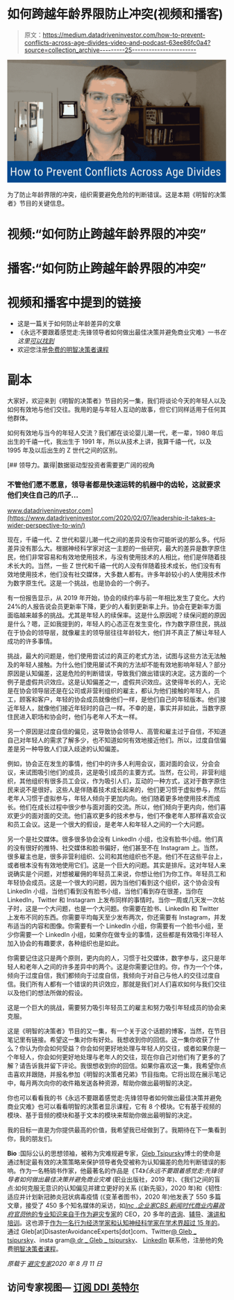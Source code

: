 # 如何跨越年龄界限防止冲突(视频和播客)

> 原文：<https://medium.datadriveninvestor.com/how-to-prevent-conflicts-across-age-divides-video-and-podcast-63ee86fc0a4?source=collection_archive---------25----------------------->

![](img/7cb8d8d529d1d48e15586e29ec2e378e.png)

为了防止年龄界限的冲突，组织需要避免危险的判断错误。这是本期《明智的决策者》节目的关键信息。

# 视频:“如何防止跨越年龄界限的冲突”

# 播客:“如何防止跨越年龄界限的冲突”

# 视频和播客中提到的链接

*   这是一篇关于如何防止年龄差异的文章
*   《永远不要跟着感觉走:先锋领导者如何做出最佳决策并避免商业灾难》一书*在这里[可以找到](https://disasteravoidanceexperts.com/nevergut)*
*   欢迎您注册[免费的明智决策者课程](https://disasteravoidanceexperts.com/subscribe/)

# 副本

大家好，欢迎来到《明智的决策者》节目的另一集，我们将谈论今天的年轻人以及如何有效地与他们交往。我用的是与年轻人互动的故事，但它们同样适用于任何其他群体。

如何有效地与当今的年轻人交流？我们都在谈论婴儿潮一代，老一辈，1980 年后出生的千禧一代，我出生于 1991 年，所以从技术上讲，我算千禧一代，以及 1995 年及以后出生的 Z 世代之间的区别。

[](https://www.datadriveninvestor.com/2020/02/07/leadership-it-takes-a-wider-perspective-to-win/) [## 领导力。赢得|数据驱动型投资者需要更广阔的视角

### 不管他们愿不愿意，领导者都是快速运转的机器中的齿轮，这就要求他们夹住自己的爪子…

www.datadriveninvestor.com](https://www.datadriveninvestor.com/2020/02/07/leadership-it-takes-a-wider-perspective-to-win/) 

现在，千禧一代、Z 世代和婴儿潮一代之间的差异没有你可能听说的那么多。代际差异没有那么大。根据神经科学家对这一主题的一些研究，最大的差异是数字原住民，他们非常容易和有效地使用技术，与没有使用技术的人相比，他们是伴随着技术长大的。当然，一些 Z 世代和千禧一代的人没有伴随着技术成长，他们没有有效地使用技术，他们没有社交媒体，大多数人都有。许多年龄较小的人使用技术作为数字原生代。这是一个挑战，也是协会的一个例子。

有一份报告显示，从 2019 年开始，协会的续约率与前一年相比发生了变化。大约 24%的人报告说会员更新率下降，更少的人看到更新率上升。协会在更新率方面面临越来越多的挑战。尤其是年轻人的续保率。这是什么原因呢？续保问题的原因是什么？嗯，正如我提到的，年轻人的心态正在发生变化，作为数字原住民，挑战在于协会的领导层，就像雇主的领导层往往年龄较大，他们并不真正了解让年轻人成功的许多事情。

挑战，最大的问题是，他们使用尝试过的真正的老式方法，试图与这些方法无法触及的年轻人接触。为什么他们使用屡试不爽的方法却不能有效地影响年轻人？部分原因是认知偏差，这是危险的判断错误，导致我们做出错误的决定。这方面的一个例子是虚假共识效应。这是认知偏差之一，虚假共识效应。这使得年长的人，无论是在协会领导层还是在公司或非营利组织的雇主，都认为他们接触的年轻人，员工，顾客和客户，年轻的协会成员就像他们一样，是他们自己的年轻版本。他们接近年轻人，就像他们接近年轻时的自己一样。不幸的是，事实并非如此，当数字原住民进入职场和协会时，他们与老年人不太一样。

另一个原因是过度自信的偏见，这导致协会领导人、高管和雇主过于自信，不知道自己对年轻人的需求了解多少，也不知道如何有效地接近他们。所以，过度自信偏差是另一种导致人们误入歧途的认知偏差。

例如，协会正在发生的事情，他们中的许多人利用会议，面对面的会议，分会会议，来试图吸引他们的成员，这是吸引成员的主要方式。当然，在公司，非营利组织，其他组织有很多员工会议，作为吸引人们，互动的一种方式，这对于数字原住民来说不是很好。这些人是伴随着技术成长起来的，他们更习惯于虚拟参与，然后老年人习惯于虚拟参与，年轻人倾向于更加内向。他们随着更多地使用技术而成长。他们在成长过程中很少参与面对面的交流。所以，他们倾向于更内向，他们喜欢更少的面对面的交流。他们喜欢更多的技术参与，他们不像老年人那样喜欢会议和员工会议。这是一个很大的假设，是老年人和年轻人之间的一个大问题。

另一个是社交媒体。很多很多协会没有 LinkedIn 小组，也没有脸书小组。他们真的没有很好的推特、社交媒体和脸书偏好，他们甚至不在 Instagram 上。当然，很多雇主也是，很多非营利组织、公司和其他组织也不是。他们不在这些平台上，或者根本没有有效地使用它们。这是一个巨大的问题。其实是排斥。这对年轻人来说确实是个问题，对想被雇佣的年轻员工来说，你想让他们为你工作。年轻员工和年轻协会成员。这是一个很大的问题，因为当他们看到这个组织，这个协会没有 LinkedIn 小组，当他们看到没有脸书小组，当他们看到存在很差，当你在 LinkedIn，Twitter 和 Instagram 上发布同样的事情时。当你一周或几天发一次帖子时，这是一个大问题，也是一个大问题。你需要在脸书、LinkedIn 和 Twitter 上发布不同的东西。你需要平均每天至少发布两次，你还需要有 Instagram，并发布适当的内容和图像。你需要有一个 LinkedIn 小组，你需要有一个脸书小组，至少你需要一个 LinkedIn 小组，如果你在做专业的事情，这些都是有效吸引年轻人加入协会的有趣要求，各种组织也是如此。

你需要记住这只是两个原则，更内向的人，习惯于社交媒体，数字参与，这只是年轻人和老年人之间的许多差异中的两个。这是你需要记住的。你，作为一个个体，倾向于过度自信，我们都倾向于过度自信，我倾向于对自己与他人的交往过度自信。我们所有人都有一个错误的共识效应，那就是我们对人们喜欢如何与我们交往以及他们的想法所做的假设。

这是一个巨大的挑战，需要努力吸引年轻员工的雇主和努力吸引年轻成员的协会来克服。

这是《明智的决策者》节目的又一集，有一个关于这个话题的博客，当然，在节目笔记里有链接。希望这一集对你有好处。我想收到你的回信。这一集你收获了什么？你认为你会如何受益？你会如何更好地处理与年轻人的交往，或者如果你是一个年轻人，你会如何更好地处理与老年人的交往，现在你自己对他们有了更多的了解？请告诉我并留下评论。我很想收到你的回信。如果你喜欢这一集，我希望你点击喜欢并跟随，并报名参加《明智的决策者兄弟》节目指南。它将出现在展示笔记中，每月两次向你的收件箱发送各种资源，帮助你做出最明智的决定。

你也可以看看我的书《永远不要跟着感觉走:先锋领导者如何做出最佳决策并避免商业灾难》也可以看看明智的决策者显示课程，它有 8 个模块。它有基于视频的模块、基于音频的模块和基于文本的模块来帮助你做出最明智的决定。

我的目标一直是为你提供最高的价值，我希望我已经做到了。我期待在下一集看到你，我的朋友们。

**Bio** :国际公认的思想领袖，被称为灾难规避专家，[Gleb Tsipursky](https://disasteravoidanceexperts.com/glebtsipursky/)博士的使命是通过制定最有效的决策策略来保护领导者免受被称为认知偏差的危险判断错误的影响。作为一名畅销书作家，他最著名的作品是《T4》*《永远不要跟着感觉走:先锋领导者如何做出最佳决策并避免商业灾难* (职业出版社，2019 年)、《我们之间的盲点:如何克服无意识的认知偏见并建立更好的关系 (《新先驱》，2020 年)和《韧性:适应并计划新冠肺炎冠状病毒疫情 (《变革者图书》，2020 年)他发表了 550 多篇文章，接受了 450 多个知名媒体的采访，如[*Inc .*](https://www.inc.com/entrepreneurs-organization/a-behavioral-scientist-explains-why-your-swot-analysis-is-dangerously-flawed.html)[*企业家*](https://www.entrepreneur.com/article/348115)[*CBS 新闻*](https://www.cbsnews.com/video/study-says-taking-a-small-break-from-facebook-might-be-good-for-your-mental-health/)[*时代*](http://time.com/4257876/wounded-warrior-project-scandal/)[*商业内幕*](https://www.businessinsider.com/disaster-expert-companies-should-face-coronavirus-with-pessimism-2020-3)[*政府官员*](http://www.govexec.com/excellence/promising-practices/2017/03/heres-why-your-gut-instinct-wrong-work-and-how-know-when-it-isnt/136104/)[他的专业知识来自于作为](https://disasteravoidanceexperts.com/NeverGut/)[避灾专家](http://disasteravoidanceexperts.com/)的 CEO，20 多年的[咨询](https://disasteravoidanceexperts.com/consulting/)、[辅导](https://disasteravoidanceexperts.com/coaching/)、[演讲和培训](https://disasteravoidanceexperts.com/speaking/)。这也源于[作为一名行为经济学家和认知神经科学家在学术界超过 15 年的](http://disasteravoidanceexperts.com/research)。通过 Gleb[at]DisasterAvoidanceExperts[dot]com、Twitter[@ Gleb _ tsipursky](https://twitter.com/Gleb_Tsipursky)、insta gram[@ dr _ Gleb _ tsipursky](https://www.instagram.com/dr_gleb_tsipursky/)、 [LinkedIn](https://www.linkedin.com/in/dr-gleb-tsipursky/) 联系他，注册他的免费[明智决策者课程](https://disasteravoidanceexperts.com/newsletter/)。

*原载于* [*避灾专家*](https://disasteravoidanceexperts.com/how-to-prevent-conflicts-across-age-divides-video-and-podcast/?preview_id=6307&preview_nonce=5252691622&preview=true&_thumbnail_id=6308)*2020 年 8 月 11 日*

## 访问专家视图— [订阅 DDI 英特尔](https://datadriveninvestor.com/ddi-intel)